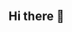 ## Hi there 👋

<!--
**Rainnnu/Rainnnu** is a ✨ _special_ ✨ repository because its `README.md` (this file) appears on your GitHub profile.


| 这个作业属于哪个课程   |   https://edu.cnblogs.com/campus/gdgy/SoftwareEngineeringClassof2023 |    
| ---- | ---- | 
| 这个作业要求在哪里 | https://edu.cnblogs.com/campus/gdgy/SoftwareEngineeringClassof2023/homework/13325 |  
| 这个作业的目标 | 进行自我介绍，学习在博客写文章，学习GitHub和Git，提出自己对软件工程这一专业的疑问和期望 | 
### 自我介绍
大家好，我是来自广东工业大学软件工程1班的一名学生许婉婷，来自广东韶关。( ´ ▽ ` )ﾉ
兴趣爱好：听歌追番
我的就业兴趣：前端开发
我目前是TopView工作室前端方向的一份子，与工作室成员共同进行项目的开发维护，希望能通过大一大二时期的学习积累，能在大三大四时期进行相关实习，进一步地提升自己的专业水平。也希望在未来，作为前端开发的一员，能够写出更加美观实用的页面。
![](https://img2024.cnblogs.com/blog/3610720/202502/3610720-20250227173042343-608495262.jpg)

###软工五问
1. 如何科学地对项目开发需要的时间进行规划？
1.  如何写出简洁扼要的开发文档，一份优秀的开发文档中应该包含什么内容？
1. 如何及时迅速地获取用户和市场的需求？
1. 如何评估软件项目的成功与否？
1.  如何将软件工程与人工智能和机械学习相结合？
###预期收获
* 提升编程能力，夯实算法基础
编程能力是软件工程师的重要技能，我希望能在这一专业的学习过程中提升我的编程能力，了解或掌握多种语言，并能够熟练运用数据结构和算法解决实际问题。
* 培养系统化的开发思维
通过学习软件开发的生命周期、需求分析、系统设计等专业知识，掌握从需求到部署的完整开发流程，对软件项目开发有一个整体全面的认识了解，让我在实际项目中能更清晰地规划开发步骤，避免盲目开发，做无用功，提高项目的成功率和实用性。
* 提升团队分工协作能力，提升沟通技巧
软件工程是一个团队协作的领域，良好的沟通能力必不可缺。我希望能进一步提升对Git进行版本控制的能力，熟悉GitHub的使用与成员高效沟通交流的能力。
* 进一步明确职业发展方向
通过对软件工程这一专业的学习，在对项目开发有了一个较为全面的认知之后，进一步确定更适合自己，自己更感兴趣的方向，从而更有针对性地深入学习，为进入职场做好准备。
-->
